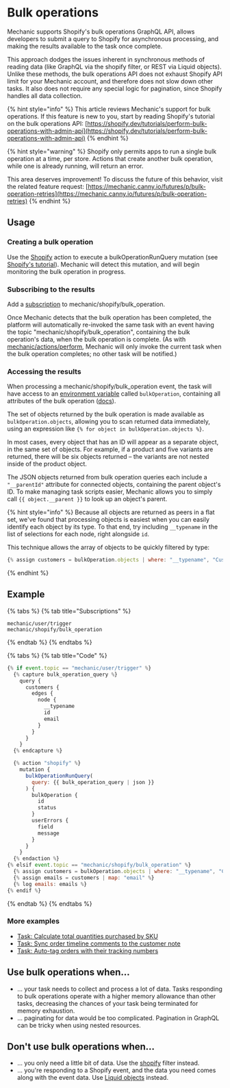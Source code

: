 # Bulk operations

Mechanic supports Shopify's bulk operations GraphQL API, allows developers to submit a query to Shopify for asynchronous processing, and making the results available to the task once complete.

This approach dodges the issues inherent in synchronous methods of reading data (like GraphQL via the shopify filter, or REST via Liquid objects). Unlike these methods, the bulk operations API does not exhaust Shopify API limit for your Mechanic account, and therefore does not slow down other tasks. It also does not require any special logic for pagination, since Shopify handles all data collection.

{% hint style="info" %}
This article reviews Mechanic's support for bulk operations. If this feature is new to you, start by reading Shopify's tutorial on the bulk operations API: [https://shopify.dev/tutorials/perform-bulk-operations-with-admin-api](https://shopify.dev/tutorials/perform-bulk-operations-with-admin-api)
{% endhint %}

{% hint style="warning" %}
Shopify only permits apps to run a single bulk operation at a time, per store. Actions that create another bulk operation, while one is already running, will return an error.

This area deserves improvement! To discuss the future of this behavior, visit the related feature request: [https://mechanic.canny.io/futures/p/bulk-operation-retries](https://mechanic.canny.io/futures/p/bulk-operation-retries)
{% endhint %}

## Usage

### Creating a bulk operation

Use the [Shopify](../../actions/shopify.md) action to execute a bulkOperationRunQuery mutation (see [Shopify's tutorial](https://shopify.dev/tutorials/perform-bulk-operations-with-admin-api#bulk-query-overview)). Mechanic will detect this mutation, and will begin monitoring the bulk operation in progress.

### Subscribing to the results

Add a [subscription](../../tasks/subscriptions.md) to mechanic/shopify/bulk\_operation.

Once Mechanic detects that the bulk operation has been completed, the platform will automatically re-invoked the same task with an event having the topic "mechanic/shopify/bulk\_operation", containing the bulk operation's data, when the bulk operation is complete. (As with [mechanic/actions/perform](../../../techniques/responding-to-action-results.md), Mechanic will only invoke the current task when the bulk operation completes; no other task will be notified.)

### Accessing the results

When processing a mechanic/shopify/bulk\_operation event, the task will have access to an [environment variable](../../tasks/code/environment-variables.md) called `bulkOperation`, containing all attributes of the bulk operation ([docs](https://shopify.dev/docs/admin-api/graphql/reference/bulk-operations/bulkoperation)).

The set of objects returned by the bulk operation is made available as `bulkOperation.objects`, allowing you to scan returned data immediately, using an expression like `{% for object in bulkOperation.objects %}`.

In most cases, every object that has an ID will appear as a separate object, in the same set of objects. For example, if a product and five variants are returned, there will be six objects returned – the variants are not nested inside of the product object.

The JSON objects returned from bulk operation queries each include a `"__parentId"` attribute for connected objects, containing the parent object's ID. To make managing task scripts easier, Mechanic allows you to simply call `{{ object.__parent }}` to look up an object's parent.

{% hint style="info" %}
Because all objects are returned as peers in a flat set, we've found that processing objects is easiest when you can easily identify each object by its type. To that end, try including `__typename` in the list of selections for each node, right alongside `id`.

This technique allows the array of objects to be quickly filtered by type:

```javascript
{% assign customers = bulkOperation.objects | where: "__typename", "Customer" %}
```
{% endhint %}

## Example

{% tabs %}
{% tab title="Subscriptions" %}
```
mechanic/user/trigger
mechanic/shopify/bulk_operation
```
{% endtab %}
{% endtabs %}

{% tabs %}
{% tab title="Code" %}
```javascript
{% if event.topic == "mechanic/user/trigger" %}
  {% capture bulk_operation_query %}
    query {
      customers {
        edges {
          node {
            __typename
            id
            email
          }
        }
      }
    }
  {% endcapture %}

  {% action "shopify" %}
    mutation {
      bulkOperationRunQuery(
        query: {{ bulk_operation_query | json }}
      ) {
        bulkOperation {
          id
          status
        }
        userErrors {
          field
          message
        }
      }
    }
  {% endaction %}
{% elsif event.topic == "mechanic/shopify/bulk_operation" %}
  {% assign customers = bulkOperation.objects | where: "__typename", "Customer" %}
  {% assign emails = customers | map: "email" %}
  {% log emails: emails %}
{% endif %}
```
{% endtab %}
{% endtabs %}

### More examples

* [Task: Calculate total quantities purchased by SKU](https://usemechanic.com/task/calculate-total-quantities-purchased-by-sku)
* [Task: Sync order timeline comments to the customer note](https://usemechanic.com/task/sync-order-timeline-comments-to-the-customer-note)
* [Task: Auto-tag orders with their tracking numbers](https://usemechanic.com/task/auto-tag-orders-with-their-tracking-numbers)

## Use bulk operations when...

* ... your task needs to collect and process a lot of data. Tasks responding to bulk operations operate with a higher memory allowance than other tasks, decreasing the chances of your task being terminated for memory exhaustion.
* ... paginating for data would be too complicated. Pagination in GraphQL can be tricky when using nested resources.

## Don't use bulk operations when...

* ... you only need a little bit of data. Use the [shopify](../../../platform/liquid/filters/#shopify) filter instead.
* ... you're responding to a Shopify event, and the data you need comes along with the event data. Use [Liquid objects](liquid-objects.md) instead.
